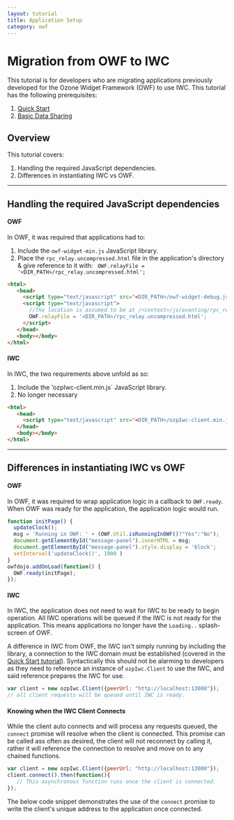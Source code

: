 ```yaml
---
layout: tutorial
title: Application Setup
category: owf
---
```

# Migration from OWF to IWC 
This tutorial is for developers who are migrating applications previously developed for the Ozone Widget Framework (OWF)
to use IWC. This tutorial has the following prerequisites:

  1. [Quick Start](index.html)
  2. [Basic Data Sharing](01_dataApi.html)
  

## Overview
This tutorial covers:

  1. Handling the required JavaScript dependencies.
  2. Differences in instantiating IWC vs OWF.

***

## Handling the required JavaScript dependencies
#### OWF
In OWF, it was required that applications had to:

  1. Include the `owf-widget-min.js` JavaScript library.
  2. Place the `rpc_relay.uncompressed.html` file in the application's directory & give reference to it with:
  ` OWF.relayFile = '<DIR_PATH>/rpc_relay.uncompressed.html';`
  
``` html
<html>
   <head>
     <script type="text/javascript" src="<DIR_PATH>/owf-widget-debug.js"></script>
     <script type="text/javascript">
       //The location is assumed to be at /<context>/js/eventing/rpc_relay.uncompressed.html if it is not set
       OWF.relayFile = '<DIR_PATH>/rpc_relay.uncompressed.html';
     </script>
   </head>
   <body></body>
</html>
```

#### IWC
In IWC, the two requirements above unfold as so:

  1. Include the 'ozpIwc-client.min.js` JavaScript library.
  2. No longer necessary
  
``` html
<html>
   <head>
     <script type="text/javascript" src="<DIR_PATH>/ozpIwc-client.min.js"></script>
   </head>
   <body></body>
</html>
```  

***

## Differences in instantiating IWC vs OWF
#### OWF
In OWF, it was required to wrap application logic in a callback to `OWF.ready`. When OWF  was ready for the application,
the application logic would run.

``` js
function initPage() { 
  updateClock();
  msg = 'Running in OWF: ' + (OWF.Util.isRunningInOWF()?"Yes":"No");
  document.getElementById("message-panel").innerHTML = msg;
  document.getElementById("message-panel").style.display = 'block';
  setInterval('updateClock()', 1000 )
}
owfdojo.addOnLoad(function() {
  OWF.ready(initPage);
});
```

#### IWC
In IWC, the application does not need to wait for IWC to be ready to begin operation. All IWC operations will be 
queued if the IWC is not ready for the application. This means applications no longer have the `Loading..` splash-screen
of OWF.

A difference in IWC from OWF, the IWC isn't simply running by including the library, a connection to the IWC domain
must be established (covered in the [Quick Start tutorial](index.html)). Syntactically this should not be alarming to
developers as they need to reference an instance of `ozpIwc.Client` to use the IWC, and said reference prepares the IWC
for use.

``` js
var client = new ozpIwc.Client({peerUrl: "http://localhost:13000"});
// all client requests will be queued until IWC is ready.
```

#### Knowing when the IWC Client Connects
While the client auto connects and will process any requests queued, the `connect` promise will resolve when the client
is connected. This promise can be called ass often as desired, the client will not reconnect by calling it, rather it 
will reference the connection to resolve and move on to any chained functions.

``` js
var client = new ozpIwc.Client({peerUrl: "http://localhost:13000"});
client.connect().then(function(){
   // This asynchronous function runs once the client is connected. 
});
```

The below code snippet demonstrates the use of the `connect` promise to write the client's unique address to the
application once connected.

<p data-height="170" data-theme-id="0" data-slug-hash="yYrJOj" data-default-tab="js" data-user="Kevin-K" class='codepen'></p>